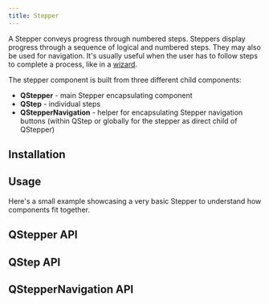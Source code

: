 ```yaml
---
title: Stepper
---
```


A Stepper conveys progress through numbered steps. Steppers display progress through a sequence of logical and numbered steps. They may also be used for navigation. It's usually useful when the user has to follow steps to complete a process, like in a <a href="https://en.wikipedia.org/wiki/Wizard_(software)">wizard</a>.

The stepper component is built from three different child components:

- **QStepper** - main Stepper encapsulating component
- **QStep** - individual steps
- **QStepperNavigation** - helper for encapsulating Stepper navigation buttons (within QStep or globally for the stepper as direct child of QStepper)

## Installation

<doc-installation :components="['QStepper', 'QStep', 'QStepperNavigation']" />

## Usage

Here's a small example showcasing a very basic Stepper to understand how components fit together.

<doc-example title="Basic" file="QStepper/Basic" />

## QStepper API

<doc-api file="QStepper" />

## QStep API

<doc-api file="QStep" />

## QStepperNavigation API

<doc-api file="QStepperNavigation" />
